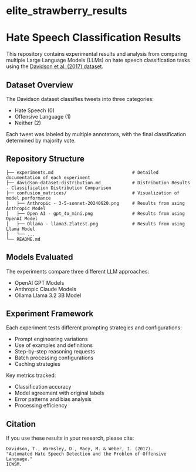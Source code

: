 # elite_strawberry_results

# Hate Speech Classification Results

This repository contains experimental results and analysis from comparing multiple Large Language Models (LLMs) on hate speech classification tasks using the [Davidson et al. (2017) dataset](https://github.com/t-davidson/hate-speech-and-offensive-language).

## Dataset Overview

The Davidson dataset classifies tweets into three categories:
- Hate Speech (0)
- Offensive Language (1)
- Neither (2)

Each tweet was labeled by multiple annotators, with the final classification determined by majority vote.

## Repository Structure

```
├── experiments.md                              # Detailed documentation of each experiment
├── davidson-dataset-distribution.md            # Distribution Results - Classification Distribution Comparison
├── confusion_matrices/                         # Visualization of model performance
│   ├── Anthropic - 3-5-sonnet-20240620.png     # Results from using Anthropic Model
│   ├── Open AI - gpt_4o_mini.png               # Results from using OpenAI Model
│   ├── Ollama - llama3.2latest.png             # Results from using Llama Model
│   └── ...
└── README.md
```

## Models Evaluated

The experiments compare three different LLM approaches:
- OpenAI GPT Models
- Anthropic Claude Models
- Ollama Llama 3.2 3B Model

## Experiment Framework

Each experiment tests different prompting strategies and configurations:
- Prompt engineering variations
- Use of examples and definitions
- Step-by-step reasoning requests
- Batch processing configurations
- Caching strategies

Key metrics tracked:
- Classification accuracy
- Model agreement with original labels
- Error patterns and bias analysis
- Processing efficiency

## Citation

If you use these results in your research, please cite:
```
Davidson, T., Warmsley, D., Macy, M. & Weber, I. (2017). 
"Automated Hate Speech Detection and the Problem of Offensive Language." 
ICWSM.
```